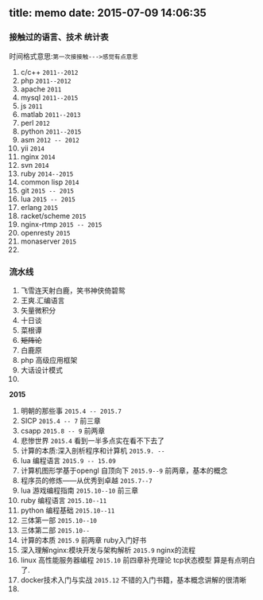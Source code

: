 title: memo
date: 2015-07-09 14:06:35
---

### 接触过的语言、技术 统计表 

时间格式意思:`第一次接接触--->感觉有点意思`

1. c/c++ `2011--2012`
1. php   `2011--2012`
6. apache    `2011`
4. mysql     `2011--2015`
5. js   `2011`
3. matlab `2011--2013`
2. perl `2012`
6. python `2011--2015`
1. asm  `2012 -- 2012` 
2. yii  `2014`
3. nginx `2014`
2. svn  `2014`
3. ruby `2014--2015`
2. common lisp `2014`
2. git `2015 -- 2015`
1. lua `2015 -- 2015`
1. erlang `2015`
1. racket/scheme `2015`
2. nginx-rtmp `2015 -- 2015`
3. openresty `2015`
3. monaserver  `2015`
4. 

### 流水线

1. 飞雪连天射白鹿，笑书神侠倚碧鸳
5. 王爽.汇编语言
2. 矢量微积分
3. 十日谈
4. 菜根谭
3. ~~矩阵论~~
3. 白鹿原
2. php 高级应用框架
1. 大话设计模式
6. 

<!-- 3.数据结构 -->
**2015**
1. 明朝的那些事 `2015.4 -- 2015.7`
1. SICP  `2015.4 -- 7` 前三章
1. csapp `2015.8 -- 9` 前两章
2. 悲惨世界 `2015.4` 看到一半多点实在看不下去了
1. 计算的本质:深入剖析程序和计算机 `2015.9. --`
1. lua 编程语言 `2015.9 -- 15.09`
1. 计算机图形学基于opengl 自顶向下  `2015.9--9` 前两章，基本的概念
2. 程序员的修炼——从优秀到卓越 `2015.7--7` 
3. lua 游戏编程指南 `2015.10--10` 前三章
4. ruby 编程语言 `2015.10--11`
4. python 编程基础 `2015.10--11`
5. 三体第一部 `2015.10--10`
6. 三体第二部 `2015.10--`
7. 计算的本质 `2015.9` 前两章 ruby入门好书
8. 深入理解nginx:模块开发与架构解析 `2015.9` nginx的流程
8. linux 高性能服务器编程 `2015.10`  前四章补充理论 tcp状态模型 算是有点明白了.
9. docker技术入门与实战  `2015.12` 不错的入门书籍，基本概念讲解的很清晰
9. 


